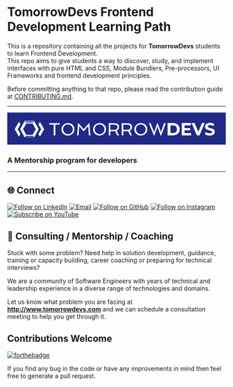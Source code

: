 # TomorrowDevs Frontend Development Learning Path

This is a repository containing all the projects for **TomorrowDevs** students to learn Frontend Development. <br />
This repo aims to give students a way to discover, study, and implement interfaces with pure HTML and CSS, Module Bundlers, Pre-processors, UI Frameworks and frontend development principles.

Before committing anything to that repo, please read the contribution guide at [CONTRIBUTING.md](/CONTRIBUTING.md).

<hr>

<img src="https://github.com/tomorrowdevs-projects/programming-basics/raw/main/logo-td.png">

### A Mentorship program for developers

<hr>

<h2 align="left">🌐 Connect</h2>
<p align="left">
  <a href="https://www.linkedin.com/school/tomorrowdevs/"><img title="Follow on LinkedIn" src="https://img.shields.io/badge/LinkedIn-0077B5?style=for-the-badge&logo=linkedin&logoColor=white"/></a>
  <a href="https://www.tomorrowdevs.com"><img title="Email" src="https://img.shields.io/badge/Website-D14836?style=for-the-badge&logo=web&logoColor=white"/></a>
  <a href="https://github.com/tomorrowdevs-projects"><img title="Follow on GitHub" src="https://img.shields.io/badge/GitHub-100000?style=for-the-badge&logo=github&logoColor=white"/></a>
  <a href="https://www.instagram.com/tomorrowdevs"><img title="Follow on Instagram" src="https://img.shields.io/badge/Instagram-E4405F?style=for-the-badge&logo=instagram&logoColor=white"/></a>
  <a href="https://www.youtube.com/channel/UCckCYs-msiC4Vs_nyg218Hw?sub_confirmation=1"><img title="Subscribe on YouTube" src="https://img.shields.io/badge/YouTube-FF0000?style=for-the-badge&logo=youtube&logoColor=white"/></a>
</p>


## 🤝 Consulting / Mentorship / Coaching
Stuck with some problem? 
Need help in solution development, guidance, training or capacity building, career coaching or preparing for technical interviews?

We are a community of Software Engineers with years of technical and leadership experience in a diverse range of technologies and domains. 

Let us know what problem you are facing at <b>http://www.tomorrowdevs.com</b> and we can schedule a consultation meeting to help you get through it.

## Contributions Welcome
[![forthebadge](https://forthebadge.com/images/badges/built-with-love.svg)](#)

If you find any bug in the code or have any improvements in mind then feel free to generate a pull request.
